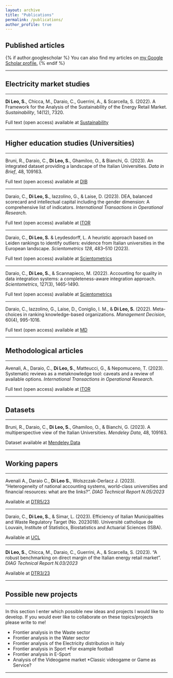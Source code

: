 ```yaml
---
layout: archive
title: "Publications"
permalink: /publications/
author_profile: true
---
```

## Published articles

{% if author.googlescholar %}
  You can also find my articles on <u><a href="{{author.googlescholar}}">my Google Scholar profile</a>.</u>
{% endif %}
_________________

## Electricity market studies

_________________
**Di Leo, S.**, Chicca, M., Daraio, C., Guerrini, A., & Scarcella, S. (2022). A Framework for the Analysis of the Sustainability of the Energy Retail Market.<i> Sustainability</i>, 14(12), 7320.

Full text (open access) available at <a href="https://doi.org/10.3390/su14127320"> Sustainability </a>

_________________

## Higher education studies (Universities)

_________________
Bruni, R., Daraio, C., **Di Leo, S.**, Ghamiloo, O., & Bianchi, G. (2023). An integrated dataset providing a landscape of the Italian Universities. <i>Data in Brief</i>, 48, 109163.

Full text (open access) available at <a href="https://doi.org/10.1016/j.dib.2023.109163"> DIB </a>

_________________
Daraio, C., **Di Leo, S.**, Iazzolino, G., & Laise, D. (2023). DEA, balanced scorecard and intellectual capital including the gender dimension: A comprehensive list of indicators. <i>International Transactions in Operational Research</i>.

Full text (open access) available at <a href="https://doi.org/10.1111/itor.13293"> ITOR </a>

_________________
Daraio, C., **Di Leo, S.** & Leydesdorff, L. A heuristic approach based on Leiden rankings to identify outliers: evidence from Italian universities in the European landscape. <i>Scientometrics 128</i>, 483–510 (2023). 

Full text (open access) available at <a href="https://doi.org/10.1007/s11192-022-04551-y"> Scientometrics </a>

_________________
Daraio, C., **Di Leo, S.**, & Scannapieco, M. (2022). Accounting for quality in data integration systems: a completeness-aware integration approach. <i>Scientometrics</i>, 127(3), 1465-1490.

Full text (open access) available at <a href="https://doi.org/10.1007/s11192-022-04266-0"> Scientometrics </a>

_________________

Daraio, C., Iazzolino, G., Laise, D., Coniglio, I. M., & **Di Leo, S.** (2022). Meta-choices in ranking knowledge-based organizations. <i>Management Decision</i>, 60(4), 995-1016.

Full text (open access) available at <a href="https://doi.org/10.1108/MD-01-2021-0069"> MD </a>

_________________

## Methodological articles

_________________

Avenali, A., Daraio, C., **Di Leo, S.**, Matteucci, G., & Nepomuceno, T. (2023). Systematic reviews as a metaknowledge tool: caveats and a review of available options.<i> International Transactions in Operational Research</i>.

Full text (open access) available at <a href="https://doi.org/10.1111/itor.13309"> ITOR </a>

_________________
## Datasets
_________________
Bruni, R., Daraio, C., **Di Leo, S.**, Ghamiloo, O., & Bianchi, G. (2023). A multiperspective view of the Italian Universities. <i>Mendeley Data</i>, 48, 109163.

Dataset available at <a href="https://doi.org/10.17632/pycv47nk3p"> Mendeley Data </a>

_________________

## Working papers
_________________
Avenali A., Daraio C., **Di Leo S.**, Wolszczak-Derlacz J. (2023). “Heterogeneity of national accounting systems, world-class universities and financial resources: what are the links?”. <i> DIAG Technical Report N.05/2023 </i>

Available at <a href="http://users.diag.uniroma1.it/~biblioteca/it/node/6131"> DTR5/23 </a>

_________________

Daraio, C., **Di Leo, S.**, & Simar, L. (2023). Efficiency of Italian Municipalities and Waste Regulatory Target (No. 2023018). Université catholique de Louvain, Institute of Statistics, Biostatistics and Actuarial Sciences (ISBA).

Available at <a href="https://dial.uclouvain.be/pr/boreal/object/boreal%3A274620/datastream/PDF_01/view"> UCL </a>

_________________

**Di Leo, S.**, Chicca, M., Daraio, C., Guerrini, A., & Scarcella, S. (2023).  “A robust benchmarking on direct margin of the Italian energy retail market”. <i> DIAG Technical Report N.03/2023</i> 

Available at <a href="http://users.diag.uniroma1.it/~biblioteca/it/node/6125"> DTR3/23 </a>

_________________

## Possible new projects
_________________
In this section I enter which possible new ideas and projects I would like to develop.
If you would ever like to collaborate on these topics/projects please write to me!

- Frontier analysis in the Waste sector
- Frontier analysis in the Water sector
- Frontier analysis of the Electricity distribution in Italy
- Frontier analysis in Sport *For example football
- Frontier analysis in E-Sport
- Analysis of the Videogame market *Classic videogame or Game as Service?

_________________


<!--{% include base_path %}

{% for post in site.publications reversed %}
  {% include archive-single.html %}
{% endfor %}
-->


